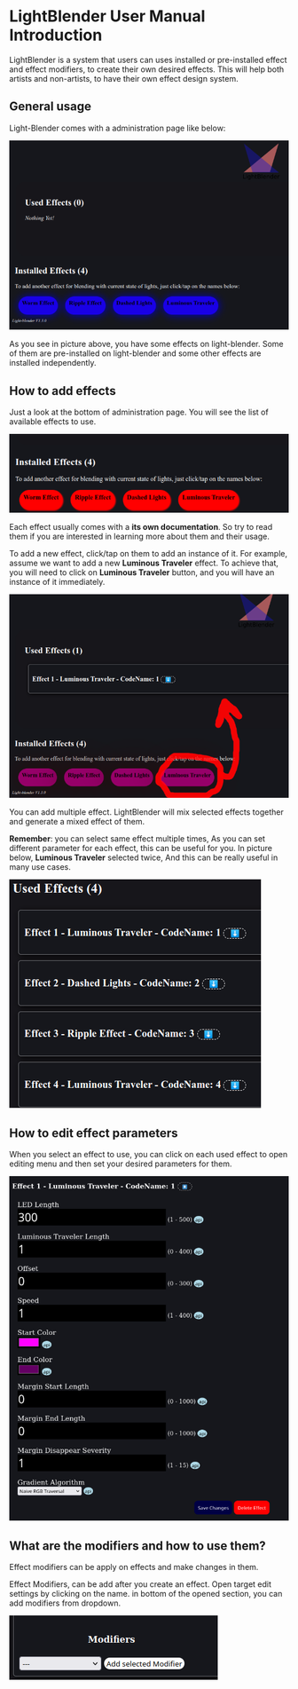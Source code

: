 # LightBlender User Manual Introduction

LightBlender is a system that users can uses installed or pre-installed effect and effect modifiers, to create their own desired effects. This will help both artists and non-artists, to have their own effect design system.

## General usage

Light-Blender comes with a administration page like below:

![Light Blender Version 1.3.0](pics/homepage.jpg "Light Blender Version 1.3.0")

As you see in picture above, you have some effects on light-blender. Some of them are pre-installed on light-blender and some other effects are installed independently.

## How to add effects

Just a look at the bottom of administration page. You will see the list of available effects to use.

![Example list of available effects](pics/example_available_images.png "Example list of available effects")

Each effect usually comes with a **its own documentation**. So try to read them if you are interested in learning more about them and their usage.

To add a new effect, click/tap on them to add an instance of it. For example, assume we want to add a new __Luminous Traveler__ effect. To achieve that, you will need to click on __Luminous Traveler__  button, and you will have an instance of it immediately.

![Select Effects](pics/selectEffect.png "Select Effects")

You can add multiple effect. LightBlender will mix selected effects together and generate a mixed effect of them.

**Remember**: you can select same effect multiple times, As you can set different parameter for each effect, this can be useful for you. In picture below, __Luminous Traveler__  selected twice, And this can be really useful in many use cases.

![Multiple Effects](pics/multipleEffect.png "Multiple Effects")

## How to edit effect parameters

When you select an effect to use, you can click on each used effect to open editing menu and then set your desired parameters for them.

![Edit effect](pics/edit_effect.png "Edit effect")

## What are the modifiers and how to use them?

Effect modifiers can be apply on effects and make changes in them.

Effect Modifiers, can be add after you create an effect. Open target edit settings by clicking on the name. in bottom of the opened section, you can add modifiers from dropdown.

![Add modifier](pics/add_modifier.png "Add modifier" )
